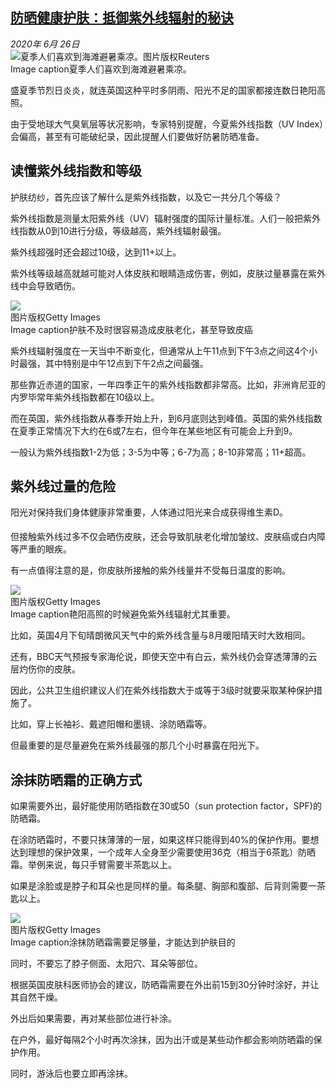 <!--1593204398000-->
[防晒健康护肤：抵御紫外线辐射的秘诀](http://www.bbc.com/zhongwen/simp/science-53196407)
------

<div><i>2020年 6月 26日</i></div><div><div class="story-body__inner" property="articleBody"><div class="media-landscape has-caption full-width lead"><span class="image-and-copyright-container"><img class="js-image-replace" alt="夏季人们喜欢到海滩避暑乘凉。" src="https://images.weserv.nl/?url=ichef.bbci.co.uk/news/640/cpsprodpb/A795/production/_113110924_whatsubject.jpg"><span class="off-screen">图片版权</span><span class="story-image-copyright">Reuters</span></span><figcaption class="media-caption"><span class="off-screen">Image caption</span><span class="media-caption__text">夏季人们喜欢到海滩避暑乘凉。</span></figcaption></div><p class="story-body__introduction">盛夏季节烈日炎炎，就连英国这种平时多阴雨、阳光不足的国家都接连数日艳阳高照。</p><div id="bbccom_mpu_3" class="bbccom_slot mpu-ad" aria-hidden="true"><div class="bbccom_advert"></div></div><p>由于受地球大气臭氧层等状况影响，专家特别提醒，今夏紫外线指数（UV Index）会偏高，甚至有可能破纪录，因此提醒人们要做好防暑防晒准备。</p><h2 class="story-body__crosshead">读懂紫外线指数和等级</h2><p>护肤纺纱，首先应该了解什么是紫外线指数，以及它一共分几个等级？</p><div id="bbccom_mpu_1_2" class="bbccom_slot mpu-ad" aria-hidden="true"><div class="bbccom_advert"></div></div><p>紫外线指数是测量太阳紫外线（UV）辐射强度的国际计量标准。人们一般把紫外线指数从0到10进行分级，等级越高，紫外线辐射最强。</p><p>紫外线超强时还会超过10级，达到11+以上。</p><p>紫外线等级越高就越可能对人体皮肤和眼睛造成伤害，例如，皮肤过量暴露在紫外线中会导致晒伤。</p><div class="media-landscape has-caption full-width"><span class="image-and-copyright-container"><img src="https://images.weserv.nl/?url=ichef.bbci.co.uk/news/640/cpsprodpb/F5B5/production/_113110926_sunburngetty.jpg"><br><span class="off-screen">图片版权</span><span class="story-image-copyright">Getty Images</span></span><figcaption class="media-caption"><span class="off-screen">Image caption</span><span class="media-caption__text">护肤不及时很容易造成皮肤老化，甚至导致皮癌</span></figcaption></div><p>紫外线辐射强度在一天当中不断变化，但通常从上午11点到下午3点之间这4个小时最强，其中特别是中午12点到下午2点之间最强。</p><p>那些靠近赤道的国家，一年四季正午的紫外线指数都非常高。比如，非洲肯尼亚的内罗毕常年紫外线指数都在10级以上。</p><p>而在英国，紫外线指数从春季开始上升，到6月底则达到峰值。英国的紫外线指数在夏季正常情况下大约在6或7左右，但今年在某些地区有可能会上升到9。</p><p>一般认为紫外线指数1-2为低；3-5为中等；6-7为高；8-10非常高；11+超高。</p><h2 class="story-body__crosshead">紫外线过量的危险</h2><p>阳光对保持我们身体健康非常重要，人体通过阳光来合成获得维生素D。</p><p>但接触紫外线过多不仅会晒伤皮肤，还会导致肌肤老化增加皱纹、皮肤癌或白内障等严重的眼疾。</p><p>有一点值得注意的是，你皮肤所接触的紫外线量并不受每日温度的影响。 </p><div class="media-landscape has-caption full-width"><span class="image-and-copyright-container"><img src="https://images.weserv.nl/?url=ichef.bbci.co.uk/news/640/cpsprodpb/16AE5/production/_113110929_whatsubject.jpg"><br><span class="off-screen">图片版权</span><span class="story-image-copyright">Getty Images</span></span><figcaption class="media-caption"><span class="off-screen">Image caption</span><span class="media-caption__text">艳阳高照的时候避免紫外线辐射尤其重要。</span></figcaption></div><p>比如，英国4月下旬晴朗微风天气中的紫外线含量与8月暖阳晴天时大致相同。</p><p>还有，BBC天气预报专家海伦说，即使天空中有白云，紫外线仍会穿透薄薄的云层灼伤你的皮肤。</p><p>因此，公共卫生组织建议人们在紫外线指数大于或等于3级时就要采取某种保护措施了。</p><p>比如，穿上长袖衫、戴遮阳帽和墨镜、涂防晒霜等。</p><p>但最重要的是尽量避免在紫外线最强的那几个小时暴露在阳光下。</p><h2 class="story-body__crosshead">涂抹防晒霜的正确方式</h2><p>如果需要外出，最好能使用防晒指数在30或50（sun protection factor，SPF)的防晒霜。</p><p>在涂防晒霜时，不要只抹薄薄的一层，如果这样只能得到40%的保护作用。要想达到理想的保护效果，一个成年人全身至少需要使用36克（相当于6茶匙）防晒霜。举例来说，每只手臂需要半茶匙以上。</p><p>如果是涂脸或是脖子和耳朵也是同样的量。每条腿、胸部和腹部、后背则需要一茶匙以上。</p><div class="media-landscape has-caption full-width"><span class="image-and-copyright-container"><img src="https://images.weserv.nl/?url=ichef.bbci.co.uk/news/640/cpsprodpb/5D5D/production/_113110932_suncreambabygetty.jpg"><br><span class="off-screen">图片版权</span><span class="story-image-copyright">Getty Images</span></span><figcaption class="media-caption"><span class="off-screen">Image caption</span><span class="media-caption__text">涂抹防晒霜需要足够量，才能达到护肤目的</span></figcaption></div><p>同时，不要忘了脖子侧面、太阳穴、耳朵等部位。</p><p>根据英国皮肤科医师协会的建议，防晒霜需要在外出前15到30分钟时涂好，并让其自然干燥。</p><p>外出后如果需要，再对某些部位进行补涂。</p><p>在户外，最好每隔2个小时再次涂抹，因为出汗或是某些动作都会影响防晒霜的保护作用。</p><p>同时，游泳后也要立即再涂抹。</p></div></div>
